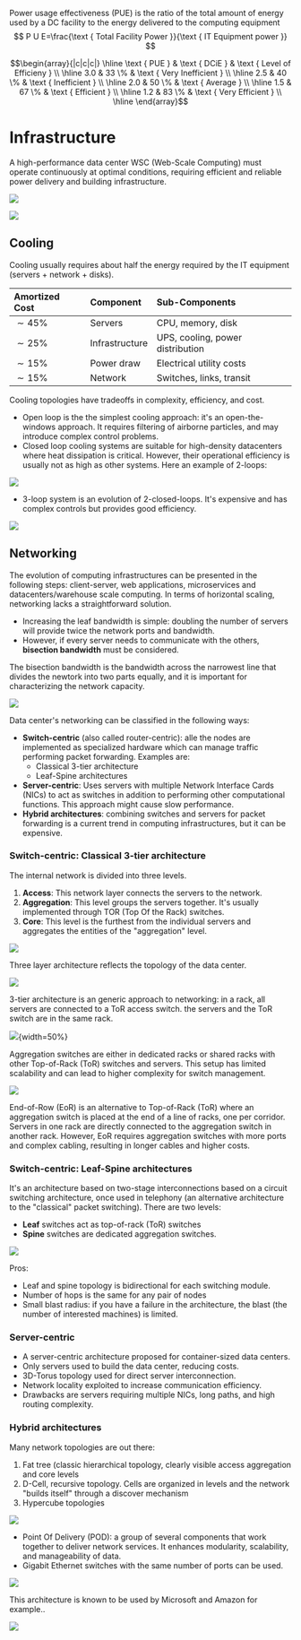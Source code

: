
Power usage effectiveness (PUE) is the ratio of the total amount of energy used by a DC facility to the energy delivered to the computing equipment
$$
P U E=\frac{\text { Total Facility Power }}{\text { IT Equipment power }}
$$

$$\begin{array}{|c|c|c|}
\hline \text { PUE } & \text { DCiE } & \text { Level of Efficieny } \\
\hline 3.0 & 33 \% & \text { Very Inefficient } \\
\hline 2.5 & 40 \% & \text { Inefficient } \\
\hline 2.0 & 50 \% & \text { Average } \\
\hline 1.5 & 67 \% & \text { Efficient } \\
\hline 1.2 & 83 \% & \text { Very Efficient } \\
\hline
\end{array}$$

# Infrastructure

A high-performance data center WSC (Web-Scale Computing) must operate continuously at optimal conditions, requiring efficient and reliable power delivery and building infrastructure. 

![](images/Pasted%20image%2020230325194410.png)


![](images/Pasted%20image%2020230325194355.png)

## Cooling

Cooling usually requires about half the energy required by the IT equipment (servers + network + disks).

| Amortized Cost | Component | Sub-Components |
| :--- | :--- | :--- |
| $\sim 45\%$ | Servers | CPU, memory, disk |
| $\sim 25\%$  | Infrastructure | UPS, cooling, power distribution |
| $\sim 15\%$  | Power draw | Electrical utility costs |
| $\sim 15\%$  | Network | Switches, links, transit |

Cooling topologies have tradeoffs in complexity, efficiency, and cost.

- Open loop is the the simplest cooling approach: it's an open-the-windows approach. It requires filtering of airborne particles, and may introduce complex control problems.
- Closed loop cooling systems are suitable for high-density datacenters where heat dissipation is critical. However, their operational efficiency is usually not as high as other systems. Here an example of 2-loops:

![](images/Pasted%20image%2020230325200836.png)

- 3-loop system is an evolution of 2-closed-loops. It's expensive and has complex controls but provides good efficiency.

![](images/Pasted%20image%2020230325200850.png)

## Networking

The evolution of computing infrastructures can be presented in the following steps: client-server, web applications, microservices and datacenters/warehouse scale computing. 
In terms of horizontal scaling, networking lacks a straightforward solution. 

- Increasing the leaf bandwidth is simple: doubling the number of servers will provide twice the network ports and bandwidth. 
- However, if every server needs to communicate with the others, **bisection bandwidth** must be considered. 

The bisection bandwidth is the bandwidth across the narrowest line that divides the newtork into two parts equally, and it is important for characterizing the network capacity.

![](images/a6a1250b7866c595bd53bf0f4e3f3f5c.png)

Data center's networking can be classified in the following ways: 

- **Switch-centric** (also called router-centric): alle the nodes are implemented as specialized hardware which can manage traffic performing packet forwarding. Examples are:
	- Classical 3-tier architecture
	- Leaf-Spine architectures
- **Server-centric**: Uses servers with multiple Network Interface Cards (NICs) to act as switches in addition to performing other computational functions. This approach might cause slow performance.
- **Hybrid architectures**: combining switches and servers for packet forwarding is a current trend in computing infrastructures, but it can be expensive. 

### Switch-centric: Classical 3-tier architecture

The internal network is divided into three levels.

1. **Access**: This network layer connects the servers to the network.
2. **Aggregation**: This level groups the servers together.  It's usually implemented through TOR (Top Of the Rack) switches. 
3. **Core**: This level is the furthest from the individual servers and aggregates the entities of the "aggregation" level.

![](images/99c44299a39fd8b7b4d0026c4c484de1.png)

Three layer architecture reflects the topology of the data center.

![](images/ce9644a1496d5d35b5d4c09e02ab2f52.png)

3-tier architecture is an generic approach to networking: in a rack, all servers are connected to a ToR access switch. the servers and the ToR switch are in the same rack.

![](images/121bb5fac22a7cdad8a38cbb2d559b1a.png){width=50%}

Aggregation switches are either in dedicated racks or shared racks with other Top-of-Rack (ToR) switches and servers. This setup has limited scalability and can lead to higher complexity for switch management.


![](bce7fdba24a18c9e92db4f5b0d6447e5.png)


End-of-Row (EoR) is an alternative to Top-of-Rack (ToR) where an aggregation switch is placed at the end of a line of racks, one per corridor. Servers in one rack are directly connected to the aggregation switch in another rack. However, EoR requires aggregation switches with more ports and complex cabling, resulting in longer cables and higher costs.


### Switch-centric: Leaf-Spine architectures

It's an architecture based on two-stage interconnections based on a circuit switching architecture, once used in telephony (an alternative architecture to the "classical" packet switching). There are two levels:

- **Leaf** switches act as top-of-rack (ToR) switches  
- **Spine** switches are dedicated aggregation switches.

![](images/6881ad700b7fc1cd794da7d22be84759.png)

Pros: 

- Leaf and spine topology is bidirectional for each switching module.
- Number of hops is the same for any pair of nodes
- Small blast radius: if you have a failure in the architecture, the blast (the number of interested machines) is limited.

### Server-centric 

- A server-centric architecture proposed for container-sized data centers.
- Only servers used to build the data center, reducing costs.
- 3D-Torus topology used for direct server interconnection.
- Network locality exploited to increase communication efficiency.
- Drawbacks are servers requiring multiple NICs, long paths, and high routing complexity.

### Hybrid architectures 

Many network topologies are out there:

1. Fat tree (classic hierarchical topology, clearly visible access aggregation and core levels
2.  D-Cell, recursive topology. Cells are organized in levels and the network \"builds itself\" through a discover mechanism
3. Hypercube topologies

![](images/015593df3780bfe403a95cffd03a93bf.png)



- Point Of Delivery (POD): a group of several components that work together to deliver network services. It enhances modularity, scalability, and manageability of data.
- Gigabit Ethernet switches with the same number of ports can be used.

![](images/1906714cfb66f03d300f8723052addf8.png)

This architecture is known to be used by Microsoft and Amazon for example..

![](images/7cc2aaf3787e14b8084547ebf1e02aac.png)

